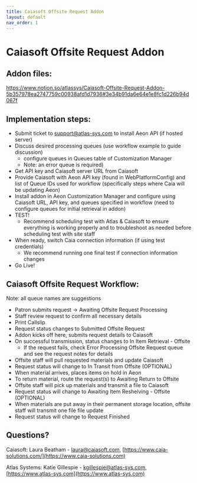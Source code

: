 ```yaml
---
title: Caiasoft Offsite Request Addon
layout: default
nav_order: 1
---
```


# Caiasoft Offsite Request Addon

## Addon files: 

https://www.notion.so/atlassys/Caiasoft-Offsite-Request-Addon-5b357978ea2747759c00938afd1d7936#3e34b91da6e64e1e8fc1d226b94d067f

## Implementation steps:

* Submit ticket to [support@atlas-sys.com](mailto:support@atlas-sys.com) to install Aeon API (if hosted server)
* Discuss desired processing queues (use workflow example to guide discussion)
    * configure queues in Queues table of Customization Manager 
    * Note: an error queue is required)
* Get API key and Caiasoft server URL from Caiasoft
* Provide Caiasoft with Aeon API key (found in WebPlatformConfig) and list of Queue IDs used for workflow (specifically steps where Caia will be updating Aeon)
* Install addon in Aeon Customization Manager and configure using Caiasoft URL, API key, and queues specified in workflow (need to configure queues for initial retrieval in addon)
* TEST!
    * Recommend scheduling test with Atlas & Caiasoft to ensure everything is working properly and to troubleshoot as needed before scheduling test with site staff
* When ready, switch Caia connection information (if using test credentials)
    * We recommend running one final test if connection information changes
* Go Live! 


## Caiasoft Offsite Request Workflow:

Note: all queue names are suggestions

* Patron submits request -> Awaiting Offsite Request Processing
* Staff review request to confirm all necessary details
* Print Callslip 
* Request status changes to Submitted Offsite Request
* Addon kicks off here, submits request details to Caiasoft
* On successful transmission, status changes to In Item Retrieval - Offsite
	* If the request fails, check Error Processing Offsite Request queue and see the request notes for details
* Offsite staff will pull requested materials and update Caiasoft
* Request status will change to In Transit from Offsite (OPTIONAL)
* When material arrives, places items on hold in Aeon
* To return material, route the request(s) to Awaiting Return to Offsite
* Offsite staff will pick up materials and transmit a file to Caiasoft
* Request status will change to Awaiting Item Reshelving - Offsite (OPTIONAL)
* When materials are put away in their permanent storage location, offsite staff will transmit one file file update
* Request status will change to Request Finished

## Questions?

Caiasoft: Laura Beatham - [laura@caiasoft.com](mailto:laura@caiasoft.com), [https://www.caia-solutions.com/](https://www.caia-solutions.com)

Atlas Systems: Katie Gillespie - [kgillespie@atlas-sys.com](mailto:kgillespie@atlas-sys.com), [https://www.atlas-sys.com](https://www.atlas-sys.com)